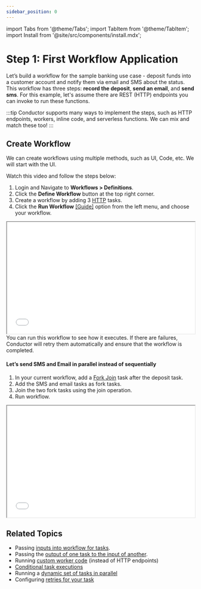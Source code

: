 ```yaml
---
sidebar_position: 0
---
```


import Tabs from '@theme/Tabs';
import TabItem from '@theme/TabItem';
import Install from '@site/src/components/install.mdx';

# Step 1: First Workflow Application

Let’s build a workflow for the sample banking use case - deposit funds into a customer account and notify them via email and SMS about the status. 
This workflow has three steps: __record the deposit__, __send an email__, and __send sms__. For this example, let's assume there are REST 
(HTTP) endpoints you can invoke to run these functions.

:::tip
Conductor supports many ways to implement the steps, such as HTTP endpoints, workers, inline code, and serverless functions. We can mix and match these too!
:::

## Create Workflow

We can create workflows using multiple methods, such as UI, Code, etc. We will start with the UI.

<Tabs>
<TabItem value="UI" label="UI" className="ui-instructions">
<div className="row">
<div className="col col--4 ui-instructions-padding">

Watch this video and follow the steps below: 

1. Login and Navigate to **Workflows > Definitions**.
2. Click the **Define Workflow** button at the top right corner.
3. Create a workflow by adding 3 [HTTP](/content/reference-docs/system-tasks/http) tasks.
4. Click the **Run Workflow** [[Guide]](../how-to-videos/run-workflow) option from the left menu, and choose your workflow.

</div>
<div className="col ui-instructions-padding">
<div className="embed-loom-video">
<iframe
  width="100%"
  height="300px"
  allow="fullscreen;"
  src={"https://player.vimeo.com/video/813938430?h=547c5edf56"}
></iframe></div>
</div>
</div>
</TabItem>
</Tabs>
You can run this workflow to see how it executes. If there are failures, Conductor will retry them automatically and ensure that the workflow is completed.

#### Let’s send SMS and Email in parallel instead of sequentially

<Tabs>
<TabItem value="UI" label="UI">

<div className="row">
<div className="col col--4">


1. In your current workflow, add a [Fork Join](/content/reference-docs/operators/fork-join) task after the deposit task.
2. Add the SMS and email tasks as fork tasks.
3. Join the two fork tasks using the join operation.
4. Run workflow.

</div>
<div className="col">
<div className="embed-loom-video">
<iframe
  width="100%"
  height="300px"
  allow="fullscreen;"
  src={"https://player.vimeo.com/video/814101164?h=e8e6172101"}
></iframe></div>
</div>
</div>
</TabItem>
</Tabs>

## Related Topics

- Passing [inputs into workflow for tasks](/content/developer-guides/passing-data-in-conductor).
- Passing the [output of one task to the input of another](/content/developer-guides/passing-data-in-conductor).
- Running [custom worker code](/content/getting-started/adding-custom-code-worker) (instead of HTTP endpoints)
- [Conditional task executions](/content/reference-docs/operators/switch)
- Running a [dynamic set of tasks in parallel](/content/reference-docs/operators/dynamic-fork)
- Configuring [retries for your task](/content/error-handling#task-retries)
